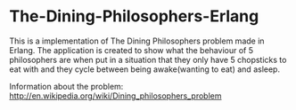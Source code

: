 # The-Dining-Philosophers-Erlang
This is a implementation of The Dining Philosophers problem made in Erlang.
The application is created to show what the behaviour of 5 philosophers are when put in a situation that they only have 5 chopsticks to eat
with and they cycle between being awake(wanting to eat) and asleep.

Information about the problem:  http://en.wikipedia.org/wiki/Dining_philosophers_problem
